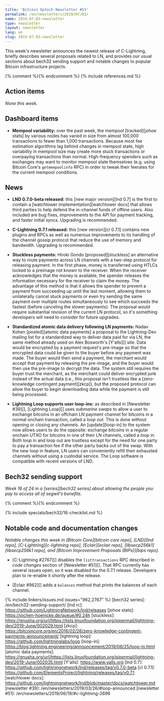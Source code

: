 ```yaml
---
title: 'Bitcoin Optech Newsletter #53'
permalink: /en/newsletters/2019/07/03/
name: 2019-07-03-newsletter
type: newsletter
layout: newsletter
lang: en
slug: 2019-07-03-newsletter
---
```

This week's newsletter announces the newest release of C-Lightning,
briefly describes several proposals related to LN, and provides our
usual sections about bech32 sending support and notable changes to
popular Bitcoin infrastructure projects.

{% comment %}<!-- include references.md below the fold but above any Jekyll/Liquid variables-->{% endcomment %}
{% include references.md %}

## Action items

*None this week.*

## Dashboard items

- **Mempool variability:** over the past week, the mempool
  [tracked][johoe stats] by various nodes has varied in size from almost
  100,000 transactions to fewer than 1,000 transactions.  Because most
  fee estimation algorithms lag behind changes in mempool state, high
  variability in mempool size may create more stuck transactions or
  overpaying transactions than normal.  High-frequency spenders such as
  exchanges may want to monitor mempool state themselves (e.g. using
  Bitcoin Core's `getmempoolinfo` RPC) in order to tweak their feerates
  for the current mempool conditions.

## News

- **LND 0.7.0-beta released:** this [new major version][lnd 0.7]
  is the first to contain a [watchtower implementation][watchtower docs] that allows third
  parties to help defend the in-channel funds of offline users.  Also
  included are bug fixes, improvements to the API for payment tracking,
  and faster initial syncs.  Upgrading is recommended.

- **C-Lightning 0.7.1 released:** this [new version][cl 0.7.1] contains new plugins and
  RPCs as well as numerous improvements to its handling of the channel
  gossip protocol that reduce the use of memory and bandwidth.
  Upgrading is recommended.

- **Stuckless payments:** Hiroki Gondo [proposed][stuckless] an
  alternative way to route payments across LN channels with a two-step
  protocol for releasing payment.  In the first phase, money is
  transferred using HTLCs locked to a preimage not known to the receiver.
  When the receiver acknowledges that the money is available, the
  spender releases the information necessary for the receiver to claim
  the money.  The advantage of this method is that it allows the spender
  to prevent a payment from succeeding up until the last moment,
  allowing them to unilaterally cancel stuck payments or even try
  sending the same payment over multiple routes simultaneously to see
  which succeeds the fastest (before canceling the slower payments).
  The proposal would require substantial revision of the current LN
  protocol, so it's something developers will need to consider for
  future upgrades.

- **Standardized atomic data delivery following LN payments:** Nadav
  Kohen [posted][atomic data payments] a proposal to the Lightning-Dev
  mailing list for a standardized way to deliver data paid for via LN,
  the same method already used on Alex Bosworth's [Y'alls][] site.
  Data would be encrypted by a payment request's pre-image so that the
  encrypted data could be given to the buyer before any payment was
  made.  The buyer would then send a payment, the merchant would accept that
  payment by releasing the pre-image, and the buyer would then use the
  pre-image to decrypt the data.  The system still requires the buyer
  trust the merchant, as the merchant could deliver encrypted junk
  instead of the actual data (i.e., this proposal isn't trustless like a
  [zero-knowledge contingent payment][zkcp]), but the proposed protocol
  can allow the buyer to begin downloading data while the payment is
  still being processed.

- **Lightning Loop supports user loop-ins:** as described in [Newsletter
  #39][], [Lightning Loop][] uses *submarine swaps* to allow a user to
  exchange bitcoins in an offchain LN payment channel for bitcoins in
  a normal onchain transaction, called a *loop out.*  This is done without
  opening or closing any channels.  An [update][loop-in] to the
  system now allows users to do the opposite: exchange bitcoins in a
  regular onchain UTXO for bitcoins in one of their LN channels, called
  a *loop in.*  Both loop in and loop out are trustless except for the
  need for one party to pay a transaction fee if the other party backs
  out of the swap.  With the new loop in feature, LN users can
  conveniently refill their exhausted channels without using a custodial
  service.  The Loop software is compatible with recent versions of LND.

## Bech32 sending support

*Week 16 of 24 in a [series][bech32 series] about allowing the people
you pay to access all of segwit's benefits.*

{% comment %}<!-- weekly reminder for harding: check Bech32 Adoption
wiki page for changes -->{% endcomment %}

{% include specials/bech32/16-checklist.md %}

## Notable code and documentation changes

*Notable changes this week in [Bitcoin Core][bitcoin core repo],
[LND][lnd repo], [C-Lightning][c-lightning repo], [Eclair][eclair repo],
[libsecp256k1][libsecp256k1 repo], and [Bitcoin Improvement Proposals
(BIPs)][bips repo].*

- [C-Lightning #2767][] disables the `listtransactions` RPC described in
  *code changes* section of [Newsletter #51][].  That RPC currently has
  several issues open, so it was disabled for the 0.7.1 release.
  Developers plan to re-enable it shortly after the release.

- [Eclair #962][] adds a `balances` method that prints the balances of
  each channel.

{% include linkers/issues.md issues="962,2767" %}
[bech32 series]: /en/bech32-sending-support/
[lnd rc]: https://github.com/LightningNetwork/lnd/releases
[johoe stats]: https://jochen-hoenicke.de/queue/#0,24h
[stuckless]: https://gnusha.org/url/https://lists.linuxfoundation.org/pipermail/lightning-dev/2019-June/002029.html
[zkcp]: https://bitcoincore.org/en/2016/02/26/zero-knowledge-contingent-payments-announcement/
[lightning loop]: https://github.com/lightninglabs/loop
[loop-in]: https://blog.lightning.engineering/announcement/2019/06/25/loop-in.html
[atomic data payments]: https://gnusha.org/url/https://lists.linuxfoundation.org/pipermail/lightning-dev/2019-June/002035.html
[Y'alls]: https://www.yalls.org
[lnd 0.7]: https://github.com/lightningnetwork/lnd/releases/tag/v0.7.0-beta
[cl 0.7.1]: https://github.com/ElementsProject/lightning/releases/tag/v0.7.1
[watchtower docs]: https://github.com/lightningnetwork/lnd/blob/master/docs/watchtower.md
[newsletter #39]: /en/newsletters/2019/03/26/#loop-announced
[newsletter #51]: /en/newsletters/2019/06/19/#c-lightning-2696
